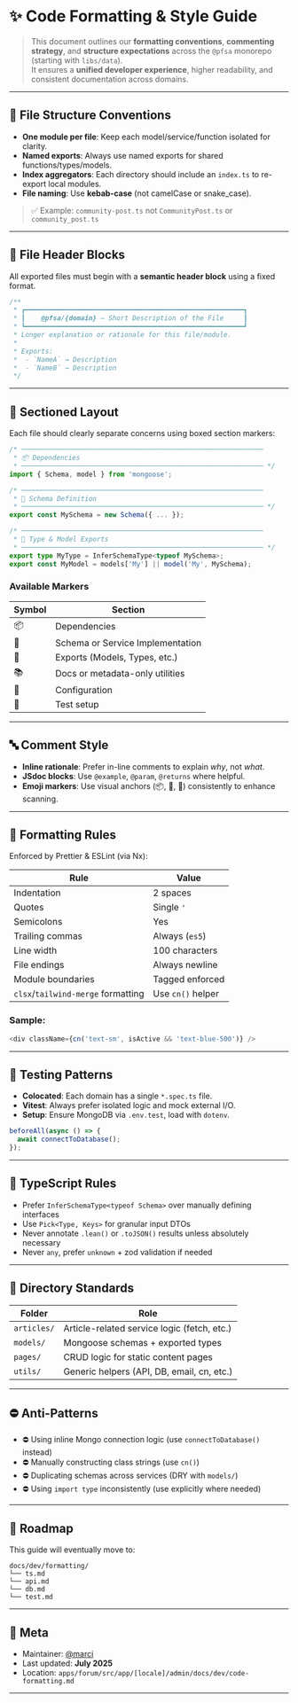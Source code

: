 # ✨ Code Formatting & Style Guide

> This document outlines our **formatting conventions**, **commenting strategy**, and **structure expectations** across the `@pfsa` monorepo (starting with `libs/data`).  
> It ensures a **unified developer experience**, higher readability, and consistent documentation across domains.

---

## 📐 File Structure Conventions

- **One module per file**: Keep each model/service/function isolated for clarity.
- **Named exports**: Always use named exports for shared functions/types/models.
- **Index aggregators**: Each directory should include an `index.ts` to re-export local modules.
- **File naming**: Use **kebab-case** (not camelCase or snake_case).

> ✅ Example: `community-post.ts` not `CommunityPost.ts` or `community_post.ts`

---

## 🔖 File Header Blocks

All exported files must begin with a **semantic header block** using a fixed format.

```ts
/**
 * ┏━━━━━━━━━━━━━━━━━━━━━━━━━━━━━━━━━━━━━━━━━━━━━━━━━━━━━━━┓
 * ┃    @pfsa/{domain} – Short Description of the File     ┃
 * ┗━━━━━━━━━━━━━━━━━━━━━━━━━━━━━━━━━━━━━━━━━━━━━━━━━━━━━━━┛
 * Longer explanation or rationale for this file/module.
 *
 * Exports:
 *  - `NameA` → Description
 *  - `NameB` → Description
 */
````

---

## 🧩 Sectioned Layout

Each file should clearly separate concerns using boxed section markers:

```ts
/* ─────────────────────────────────────────────────────────────
 * 📦 Dependencies
 * ───────────────────────────────────────────────────────────── */
import { Schema, model } from 'mongoose';

/* ─────────────────────────────────────────────────────────────
 * 🧾 Schema Definition
 * ───────────────────────────────────────────────────────────── */
export const MySchema = new Schema({ ... });

/* ─────────────────────────────────────────────────────────────
 * 🧠 Type & Model Exports
 * ───────────────────────────────────────────────────────────── */
export type MyType = InferSchemaType<typeof MySchema>;
export const MyModel = models['My'] || model('My', MySchema);
```

### Available Markers

| Symbol | Section                          |
| ------ | -------------------------------- |
| 📦     | Dependencies                     |
| 🧾     | Schema or Service Implementation |
| 🧠     | Exports (Models, Types, etc.)    |
| 📚     | Docs or metadata-only utilities  |
| 🔧     | Configuration                    |
| 🧪     | Test setup                       |

---

## 🔤 Comment Style

* **Inline rationale**: Prefer in-line comments to explain *why*, not *what*.
* **JSdoc blocks**: Use `@example`, `@param`, `@returns` where helpful.
* **Emoji markers**: Use visual anchors (📦, 🧠, 🔁) consistently to enhance scanning.

---

## 💅 Formatting Rules

Enforced by Prettier & ESLint (via Nx):

| Rule                               | Value             |
| ---------------------------------- | ----------------- |
| Indentation                        | 2 spaces          |
| Quotes                             | Single `'`        |
| Semicolons                         | Yes               |
| Trailing commas                    | Always (`es5`)    |
| Line width                         | 100 characters    |
| File endings                       | Always newline    |
| Module boundaries                  | Tagged enforced   |
| `clsx`/`tailwind-merge` formatting | Use `cn()` helper |

### Sample:

```ts
<div className={cn('text-sm', isActive && 'text-blue-500')} />
```

---

## 🧪 Testing Patterns

* **Colocated**: Each domain has a single `*.spec.ts` file.
* **Vitest**: Always prefer isolated logic and mock external I/O.
* **Setup**: Ensure MongoDB via `.env.test`, load with `dotenv`.

```ts
beforeAll(async () => {
  await connectToDatabase();
});
```

---

## 🧠 TypeScript Rules

* Prefer `InferSchemaType<typeof Schema>` over manually defining interfaces
* Use `Pick<Type, Keys>` for granular input DTOs
* Never annotate `.lean()` or `.toJSON()` results unless absolutely necessary
* Never `any`, prefer `unknown` + zod validation if needed

---

## 📁 Directory Standards

| Folder      | Role                                        |
| ----------- | ------------------------------------------- |
| `articles/` | Article-related service logic (fetch, etc.) |
| `models/`   | Mongoose schemas + exported types           |
| `pages/`    | CRUD logic for static content pages         |
| `utils/`    | Generic helpers (API, DB, email, cn, etc.)  |

---

## ⛔ Anti-Patterns

* ⛔ Using inline Mongo connection logic (use `connectToDatabase()` instead)
* ⛔ Manually constructing class strings (use `cn()`)
* ⛔ Duplicating schemas across services (DRY with `models/`)
* ⛔ Using `import type` inconsistently (use explicitly where needed)

---

## 🏁 Roadmap

This guide will eventually move to:

```
docs/dev/formatting/
└── ts.md
└── api.md
└── db.md
└── test.md
```

---

## 📌 Meta

* Maintainer: [@marci](mailto:marci@mannys.co.za)
* Last updated: **July 2025**
* Location: `apps/forum/src/app/[locale]/admin/docs/dev/code-formatting.md`

---
